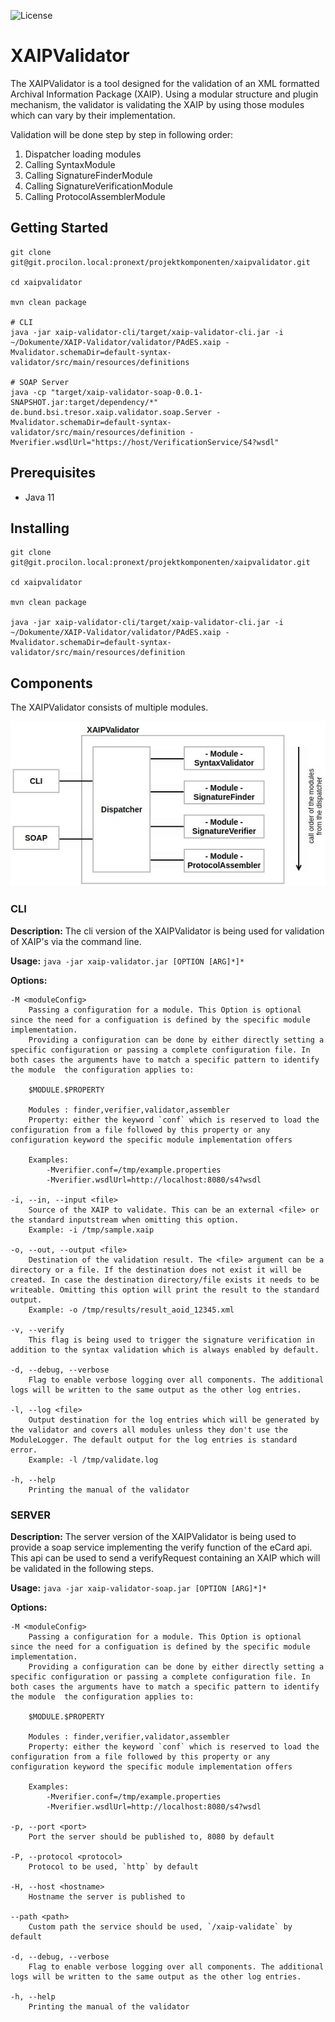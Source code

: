 ![License](https://img.shields.io/badge/License-Apache%202.0-blue.svg)

# XAIPValidator
The XAIPValidator is a tool designed for the validation of an XML formatted Archival Information Package (XAIP). Using a modular structure and plugin mechanism, the validator is validating the XAIP by using those modules which can vary by their implementation.

Validation will be done step by step in following order:

1. Dispatcher loading modules
2. Calling SyntaxModule
3. Calling SignatureFinderModule
4. Calling SignatureVerificationModule
5. Calling ProtocolAssemblerModule

## Getting Started

```
git clone git@git.procilon.local:pronext/projektkomponenten/xaipvalidator.git

cd xaipvalidator

mvn clean package

# CLI
java -jar xaip-validator-cli/target/xaip-validator-cli.jar -i ~/Dokumente/XAIP-Validator/validator/PAdES.xaip -Mvalidator.schemaDir=default-syntax-validator/src/main/resources/definitions

# SOAP Server
java -cp "target/xaip-validator-soap-0.0.1-SNAPSHOT.jar:target/dependency/*" de.bund.bsi.tresor.xaip.validator.soap.Server -Mvalidator.schemaDir=default-syntax-validator/src/main/resources/definition -Mverifier.wsdlUrl="https://host/VerificationService/S4?wsdl"
```

## Prerequisites
- Java 11

## Installing

```
git clone git@git.procilon.local:pronext/projektkomponenten/xaipvalidator.git

cd xaipvalidator

mvn clean package

java -jar xaip-validator-cli/target/xaip-validator-cli.jar -i ~/Dokumente/XAIP-Validator/validator/PAdES.xaip -Mvalidator.schemaDir=default-syntax-validator/src/main/resources/definition
```


## Components
The XAIPValidator consists of multiple modules.

![Components](overview_components.jpg "Components")

### CLI

**Description:** The cli version of the XAIPValidator is being used for validation of XAIP's via the command line.

**Usage:** `java -jar xaip-validator.jar [OPTION [ARG]*]*`

**Options:**

```
-M <moduleConfig>
	Passing a configuration for a module. This Option is optional since the need for a configuation is defined by the specific module implementation.
	Providing a configuration can be done by either directly setting a specific configuration or passing a complete configuration file. In both cases the arguments have to match a specific pattern to identify the module  the configuration applies to:
    
	$MODULE.$PROPERTY
	
	Modules : finder,verifier,validator,assembler
	Property: either the keyword `conf` which is reserved to load the configuration from a file followed by this property or any configuration keyword the specific module implementation offers

	Examples: 
		-Mverifier.conf=/tmp/example.properties
		-Mverifier.wsdlUrl=http://localhost:8080/s4?wsdl

-i, --in, --input <file>
	Source of the XAIP to validate. This can be an external <file> or the standard inputstream when omitting this option.
	Example: -i /tmp/sample.xaip
	
-o, --out, --output <file>
	Destination of the validation result. The <file> argument can be a directory or a file. If the destination does not exist it will be created. In case the destination directory/file exists it needs to be writeable. Omitting this option will print the result to the standard output.
	Example: -o /tmp/results/result_aoid_12345.xml
	
-v, --verify
	This flag is being used to trigger the signature verification in addition to the syntax validation which is always enabled by default.

-d, --debug, --verbose
	Flag to enable verbose logging over all components. The additional logs will be written to the same output as the other log entries.

-l, --log <file>
	Output destination for the log entries which will be generated by the validator and covers all modules unless they don't use the ModuleLogger. The default output for the log entries is standard error.
	Example: -l /tmp/validate.log

-h, --help
	Printing the manual of the validator
```

### SERVER

**Description:** The server version of the XAIPValidator is being used to provide a soap service implementing the verify function of the eCard api. This api can be used to send a verifyRequest containing an XAIP which will be validated in the following steps.

**Usage:** `java -jar xaip-validator-soap.jar [OPTION [ARG]*]*`

**Options:**

```
-M <moduleConfig>
	Passing a configuration for a module. This Option is optional since the need for a configuation is defined by the specific module implementation.
	Providing a configuration can be done by either directly setting a specific configuration or passing a complete configuration file. In both cases the arguments have to match a specific pattern to identify the module  the configuration applies to:
    
    $MODULE.$PROPERTY
	
	Modules : finder,verifier,validator,assembler
	Property: either the keyword `conf` which is reserved to load the configuration from a file followed by this property or any configuration keyword the specific module implementation offers

	Examples: 
		-Mverifier.conf=/tmp/example.properties
		-Mverifier.wsdlUrl=http://localhost:8080/s4?wsdl

-p, --port <port>
	Port the server should be published to, 8080 by default

-P, --protocol <protocol>
	Protocol to be used, `http` by default

-H, --host <hostname>
	Hostname the server is published to

--path <path>
	Custom path the service should be used, `/xaip-validate` by default

-d, --debug, --verbose
	Flag to enable verbose logging over all components. The additional logs will be written to the same output as the other log entries.

-h, --help
	Printing the manual of the validator
```
